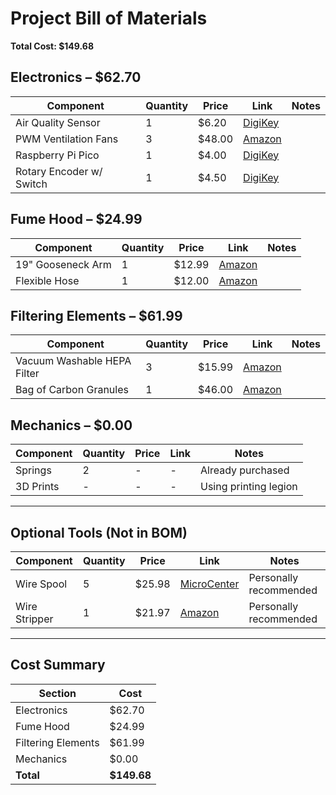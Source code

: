 # Project Bill of Materials

**Total Cost: $149.68**

## Electronics – $62.70

| Component                 | Quantity | Price | Link                                                                                                              | Notes |
| ------------------------ | -------- | ----- | ----------------------------------------------------------------------------------------------------------------- | ----- |
| Air Quality Sensor        | 1        | $6.20 | [DigiKey](https://www.digikey.com/en/products/detail/sensirion-ag/SGP40-D-R4/12820418)                            |       |
| PWM Ventilation Fans      | 3        | $48.00| [Amazon](https://www.amazon.com/Noctua-NF-A4x10-5V-PWM-Premium/dp/B07DXS86G7)                                     |       |
| Raspberry Pi Pico         | 1        | $4.00 | [DigiKey](https://www.digikey.com/en/products/detail/raspberry-pi/SC0915/13684020)                                |       |
| Rotary Encoder w/ Switch  | 1        | $4.50 | [DigiKey](https://www.digikey.com/en/products/detail/alps-alpine/EC11E09244BS/21721622)                           |       |

## Fume Hood – $24.99

| Component          | Quantity | Price  | Link                                                                                                                 | Notes |
| ------------------ | -------- | ------ | -------------------------------------------------------------------------------------------------------------------- | ----- |
| 19" Gooseneck Arm   | 1        | $12.99 | [Amazon](https://www.amazon.com/Gator-Frameworks-Gooseneck-Microphones-GFW-MIC-GN19/dp/B01CUR5DU2)                  |       |
| Flexible Hose       | 1        | $12.00 | [Amazon](https://www.amazon.com/Flexible-Central-Vacuum-Installation-Hose/dp/B0CLH8M5JQ?source=ps-sl-shoppingads...) |       |

## Filtering Elements – $61.99

| Component                   | Quantity | Price  | Link                                                                                                               | Notes |
| --------------------------- | -------- | ------ | ------------------------------------------------------------------------------------------------------------------ | ----- |
| Vacuum Washable HEPA Filter | 3        | $15.99 | [Amazon](https://www.amazon.com/SunSare-CPA1725-RYH-Vacuum-Filter-3PCS/dp/B0DQ8STYNL)                              |       |
| Bag of Carbon Granules      | 1        | $46.00 | [Amazon](https://www.amazon.com/AC-Infinity-Australian-Replacement-Hydroponics/dp/B0CFCKFPHR?th=1)                |       |

## Mechanics – $0.00

| Component    | Quantity | Price | Link | Notes                  |
| ------------| -------- | ----- | ---- | ---------------------- |
| Springs      | 2        | -     | -    | Already purchased      |
| 3D Prints    | -        | -     | -    | Using printing legion  |

---

## Optional Tools (Not in BOM)

| Component     | Quantity | Price  | Link                                                                                                      | Notes                  |
| ------------- | -------- | ------ | --------------------------------------------------------------------------------------------------------- | ---------------------- |
| Wire Spool     | 5        | $25.98 | [MicroCenter](https://www.microcenter.com/product/456250/adafruit-industries-hook-up-wire-spool-set-(22awg-solid-core-25-ft)) | Personally recommended |
| Wire Stripper  | 1        | $21.97 | [Amazon](https://www.amazon.com/Self-Adjusting-Stripper-Klein-Tools-11061/dp/B00CXKOEQ6)                  | Personally recommended |

---

## Cost Summary

| Section             | Cost     |
| ------------------- | -------- |
| Electronics         | $62.70   |
| Fume Hood           | $24.99   |
| Filtering Elements  | $61.99   |
| Mechanics           | $0.00    |
| **Total**           | **$149.68** |
